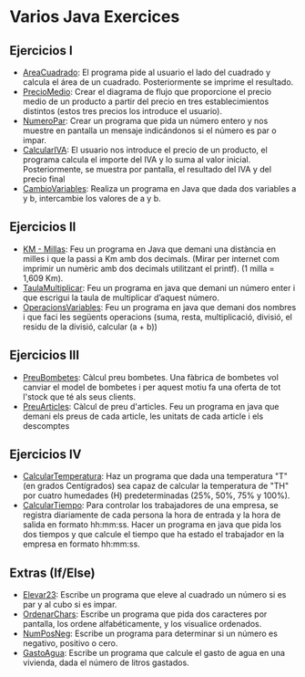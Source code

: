 # Varios Java Exercices
## Ejercicios I
-  [AreaCuadrado](https://github.com/oscarjuly23/Java_Basics/blob/main/Varios/AreaCuadrado.java):
El programa pide al usuario el lado del cuadrado y calcula el área de un cuadrado. Posteriormente se imprime el resultado.
- [PrecioMedio](https://github.com/oscarjuly23/Java_Basics/blob/main/Varios/PrecioMedio.java):
Crear el diagrama de flujo que proporcione el precio medio de un producto a partir del precio en tres establecimientos distintos (estos tres precios los introduce el usuario).
- [NumeroPar](https://github.com/oscarjuly23/Java_Basics/blob/main/Varios/Numero.java):
Crear un programa que pida un número entero y nos muestre en pantalla un mensaje indicándonos si el número es par o impar.
- [CalcularIVA](https://github.com/oscarjuly23/Java_Basics/blob/main/Varios/IVA.java):
El usuario nos introduce el precio de un producto, el programa calcula el importe del IVA y lo suma al valor inicial. Posteriormente, se muestra por pantalla, el resultado del IVA y del precio final
- [CambioVariables](https://github.com/oscarjuly23/Java_Basics/blob/main/Varios/CambioVariables.java):
Realiza un programa en Java que dada dos variables a y b, intercambie los valores de a y b.
## Ejercicios II
- [KM - Millas](https://github.com/oscarjuly23/Java_Basics/blob/main/Varios/Km_millas1.java):
Feu un programa en Java que demani una distància en milles i que la passi a Km amb dos decimals. (Mirar per internet com imprimir un numèric amb dos decimals utilitzant el printf). (1 milla = 1,609 Km).
- [TaulaMultiplicar](https://github.com/oscarjuly23/Java_Basics/blob/main/Varios/Taula_multiplicar2.java):
Feu un programa en java que demani un número enter i que escrigui la taula de multiplicar d’aquest número.
- [OperacionsVariables](https://github.com/oscarjuly23/Java_Basics/blob/main/Varios/Operacions_variables3.java):
Feu un programa en java que demani dos nombres i que faci les següents operacions (suma, resta, multiplicació, divisió, el residu de la divisió, calcular (a + b))
## Ejercicios III
- [PreuBombetes](https://github.com/oscarjuly23/Java_Basics/blob/main/Varios/Bombillas.java):
Càlcul preu bombetes. Una fàbrica de bombetes vol canviar el model de bombetes i per aquest motiu fa una oferta de tot l'stock que té als seus clients.
- [PreuArticles](https://github.com/oscarjuly23/Java_Basics/blob/main/Varios/tienda.java):
Càlcul de preu d'articles. Feu un programa en java que demani els preus de cada article, les unitats de cada article i els descomptes
## Ejercicios IV
- [CalcularTemperatura](https://github.com/oscarjuly23/Java_Basics/blob/main/Varios/CalcularTemperatura.java):
Haz un programa que dada una temperatura "T" (en grados Centígrados) sea capaz de calcular la temperatura de "TH" por cuatro humedades (H) predeterminadas (25%, 50%, 75% y 100%).
- [CalcularTiempo](https://github.com/oscarjuly23/Java_Basics/blob/main/Varios/CalcularTiempo.java):
Para controlar los trabajadores de una empresa, se registra diariamente de cada persona la hora de entrada y la hora de salida en formato hh:mm:ss. Hacer un programa en java que pida los dos tiempos y que calcule el tiempo que ha estado el trabajador en la empresa en formato hh:mm:ss.
## Extras (If/Else)
- [Elevar23](https://github.com/oscarjuly23/Java_Basics/blob/main/Varios/Elevar2_3.java):
Escribe un programa que eleve al cuadrado un número si es par y al cubo si es impar.
- [OrdenarChars](https://github.com/oscarjuly23/Java_Basics/blob/main/Varios/OrdenarABC.java):
Escribe un programa que pida dos caracteres por pantalla, los ordene alfabéticamente, y los visualice ordenados.
- [NumPosNeg](https://github.com/oscarjuly23/Java_Basics/blob/main/Varios/NumPNZ.java):
Escribe un programa para determinar si un número es negativo, positivo o cero.
- [GastoAgua](https://github.com/oscarjuly23/Java_Basics/blob/main/Varios/GastoAgua.java):
Escribe un programa que calcule el gasto de agua en una vivienda, dada el número de litros gastados.
